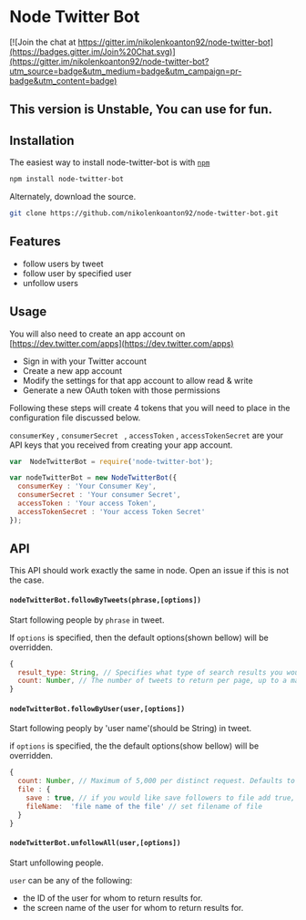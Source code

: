 # Node Twitter Bot

[![Join the chat at https://gitter.im/nikolenkoanton92/node-twitter-bot](https://badges.gitter.im/Join%20Chat.svg)](https://gitter.im/nikolenkoanton92/node-twitter-bot?utm_source=badge&utm_medium=badge&utm_campaign=pr-badge&utm_content=badge)

##  This version is Unstable, You can use for fun.


##  Installation

The easiest way to install node-twitter-bot is with [`npm`](http://npmjs.org)

```sh
npm install node-twitter-bot
```

Alternately, download the source.

```sh
git clone https://github.com/nikolenkoanton92/node-twitter-bot.git
```

##  Features

* follow users by tweet
* follow user by specified user
* unfollow users


##  Usage

You will also need to create an app account on [https://dev.twitter.com/apps](https://dev.twitter.com/apps)

*  Sign in with your Twitter account
*  Create a new app account
*  Modify the settings for that app account to allow read & write
*  Generate a new OAuth token with those permissions

Following these steps will create 4 tokens that you will need to place in the configuration file discussed below.

``` consumerKey ``` , ```consumerSecret ``` , ``` accessToken ``` , ``` accessTokenSecret ``` are your API keys that you received from creating your app account.

```javascript
var  NodeTwitterBot = require('node-twitter-bot');

var nodeTwitterBot = new NodeTwitterBot({
  consumerKey : 'Your Consumer Key',
  consumerSecret : 'Your consumer Secret',
  accessToken : 'Your access Token',
  accessTokenSecret : 'Your access Token Secret'
});
```

## API

This API should work exactly the same in node. Open an issue if this is not the case.

#### `nodeTwitterBot.followByTweets(phrase,[options])`

Start following people by `phrase` in tweet.

If ```options``` is specified, then the default options(shown bellow) will be overridden.

```javascript
{
  result_type: String, // Specifies what type of search results you would prefer to receive. By default : popular. You can change to recent, popular, mixed.
  count: Number, // The number of tweets to return per page, up to a maximum of 100. Defaults to 15.
}
```
#### `nodeTwitterBot.followByUser(user,[options])`

Start following peoply by 'user name'(should be String) in tweet.

if ```options``` is specified, the the default options(show bellow) will be overridden.

```javascript
{
  count: Number, // Maximum of 5,000 per distinct request. Defaults to 15.
  file : {
    save : true, // if you would like save followers to file add true, by default it is false.
    fileName:  'file name of the file' // set filename of file
  }
}

```

#### `nodeTwitterBot.unfollowAll(user,[options])`

Start unfollowing people.

`user` can be any of the following:

* the ID of the user for whom to return results for.
* the screen name of the user for whom to return results for.


